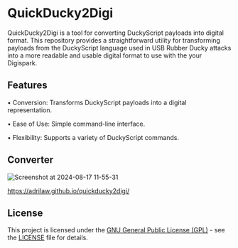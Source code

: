# QuickDucky2Digi
QuickDucky2Digi is a tool for converting DuckyScript payloads into digital format. This repository provides a straightforward utility for transforming payloads from the DuckyScript language used in USB Rubber Ducky attacks into a more readable and usable digital format to use with the your Digispark.

## Features
• Conversion: Transforms DuckyScript payloads into a digital representation.

• Ease of Use: Simple command-line interface.

• Flexibility: Supports a variety of DuckyScript commands.

## Converter
![Screenshot at 2024-08-17 11-55-31](https://github.com/user-attachments/assets/f14a4afc-5483-4bed-a6bb-8a638f0078d6)

https://adrilaw.github.io/quickducky2digi/

## License

This project is licensed under the [GNU General Public License (GPL)](LICENSE) - see the [LICENSE](LICENSE) file for details.
